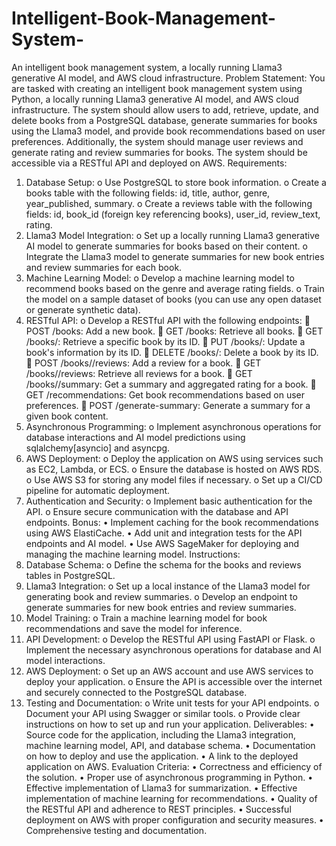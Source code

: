 # Intelligent-Book-Management-System-
An intelligent book management system, a locally running Llama3 generative AI model, and AWS cloud infrastructure. 
Problem Statement:
You are tasked with creating an intelligent book management system using Python, a locally running Llama3 generative AI model, and AWS cloud infrastructure. The system should allow users to add, retrieve, update, and delete books from a PostgreSQL database, generate summaries for books using the Llama3 model, and provide book recommendations based on user preferences. Additionally, the system should manage user reviews and generate rating and review summaries for books. The system should be accessible via a RESTful API and deployed on AWS.
Requirements:
1.	Database Setup:
o	Use PostgreSQL to store book information.
o	Create a books table with the following fields: id, title, author, genre, year_published, summary.
o	Create a reviews table with the following fields: id, book_id (foreign key referencing books), user_id, review_text, rating.
2.	Llama3 Model Integration:
o	Set up a locally running Llama3 generative AI model to generate summaries for books based on their content.
o	Integrate the Llama3 model to generate summaries for new book entries and review summaries for each book.
3.	Machine Learning Model:
o	Develop a machine learning model to recommend books based on the genre and average rating fields.
o	Train the model on a sample dataset of books (you can use any open dataset or generate synthetic data).
4.	RESTful API:
o	Develop a RESTful API with the following endpoints:
	POST /books: Add a new book.
	GET /books: Retrieve all books.
	GET /books/<id>: Retrieve a specific book by its ID.
	PUT /books/<id>: Update a book's information by its ID.
	DELETE /books/<id>: Delete a book by its ID.
	POST /books/<id>/reviews: Add a review for a book.
	GET /books/<id>/reviews: Retrieve all reviews for a book.
	GET /books/<id>/summary: Get a summary and aggregated rating for a book.
	GET /recommendations: Get book recommendations based on user preferences.
	POST /generate-summary: Generate a summary for a given book content.
5.	Asynchronous Programming:
o	Implement asynchronous operations for database interactions and AI model predictions using sqlalchemy[asyncio] and asyncpg.
6.	AWS Deployment:
o	Deploy the application on AWS using services such as EC2, Lambda, or ECS.
o	Ensure the database is hosted on AWS RDS.
o	Use AWS S3 for storing any model files if necessary.
o	Set up a CI/CD pipeline for automatic deployment.
7.	Authentication and Security:
o	Implement basic authentication for the API.
o	Ensure secure communication with the database and API endpoints.
Bonus:
•	Implement caching for the book recommendations using AWS ElastiCache.
•	Add unit and integration tests for the API endpoints and AI model.
•	Use AWS SageMaker for deploying and managing the machine learning model.
Instructions:
1.	Database Schema:
o	Define the schema for the books and reviews tables in PostgreSQL.
2.	Llama3 Integration:
o	Set up a local instance of the Llama3 model for generating book and review summaries.
o	Develop an endpoint to generate summaries for new book entries and review summaries.
3.	Model Training:
o	Train a machine learning model for book recommendations and save the model for inference.
4.	API Development:
o	Develop the RESTful API using FastAPI or Flask.
o	Implement the necessary asynchronous operations for database and AI model interactions.
5.	AWS Deployment:
o	Set up an AWS account and use AWS services to deploy your application.
o	Ensure the API is accessible over the internet and securely connected to the PostgreSQL database.
6.	Testing and Documentation:
o	Write unit tests for your API endpoints.
o	Document your API using Swagger or similar tools.
o	Provide clear instructions on how to set up and run your application.
Deliverables:
•	Source code for the application, including the Llama3 integration, machine learning model, API, and database schema.
•	Documentation on how to deploy and use the application.
•	A link to the deployed application on AWS.
Evaluation Criteria:
•	Correctness and efficiency of the solution.
•	Proper use of asynchronous programming in Python.
•	Effective implementation of Llama3 for summarization.
•	Effective implementation of machine learning for recommendations.
•	Quality of the RESTful API and adherence to REST principles.
•	Successful deployment on AWS with proper configuration and security measures.
•	Comprehensive testing and documentation.
